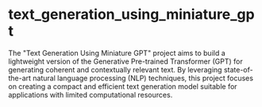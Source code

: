 # text_generation_using_miniature_gpt
The "Text Generation Using Miniature GPT" project aims to build a lightweight version of the Generative Pre-trained Transformer (GPT) for generating coherent and contextually relevant text. By leveraging state-of-the-art natural language processing (NLP) techniques, this project focuses on creating a compact and efficient text generation model suitable for applications with limited computational resources.
